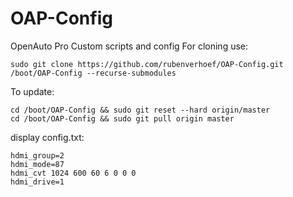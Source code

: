 # OAP-Config
OpenAuto Pro Custom scripts and config
For cloning use:

`sudo git clone https://github.com/rubenverhoef/OAP-Config.git /boot/OAP-Config --recurse-submodules`

To update:
```
cd /boot/OAP-Config && sudo git reset --hard origin/master
cd /boot/OAP-Config && sudo git pull origin master
```

display config.txt:
````
hdmi_group=2
hdmi_mode=87
hdmi_cvt 1024 600 60 6 0 0 0
hdmi_drive=1
````
